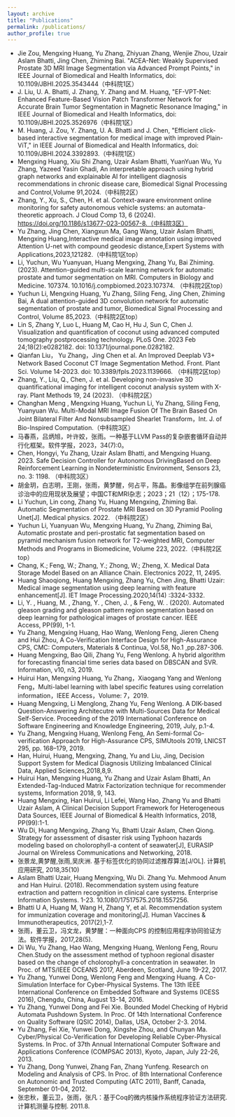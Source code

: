 ```yaml
---
layout: archive
title: "Publications"
permalink: /publications/
author_profile: true
---
```

- Jie Zou, Mengxing Huang, Yu Zhang, Zhiyuan Zhang, Wenjie Zhou, Uzair Aslam Bhatti, Jing Chen, Zhiming Bai. "ACEA-Net: Weakly Supervised Prostate 3D MRI Image Segmentation via Advanced Prompt Points," in IEEE Journal of Biomedical and Health Informatics, doi: 10.1109/JBHI.2025.3543444（中科院1区）
- J. Liu, U. A. Bhatti, J. Zhang, Y. Zhang and M. Huang, "EF-VPT-Net: Enhanced Feature-Based Vision Patch Transformer Network for Accurate Brain Tumor Segmentation in Magnetic Resonance Imaging," in IEEE Journal of Biomedical and Health Informatics, doi: 10.1109/JBHI.2025.3526976（中科院1区）
- M. Huang, J. Zou, Y. Zhang, U. A. Bhatti and J. Chen, "Efficient click-based interactive segmentation for medical image with improved Plain-ViT," in IEEE Journal of Biomedical and Health Informatics, doi: 10.1109/JBHI.2024.3392893.（中科院1区）
- Mengxing Huang, Xiu Shi Zhang, Uzair Aslam Bhatti, YuanYuan Wu, Yu Zhang, Yazeed Yasin Ghadi, An interpretable approach using hybrid graph networks and explainable AI for intelligent diagnosis recommendations in chronic disease care, Biomedical Signal Processing and Control,Volume 91,2024.（中科院2区）
- Zhang, Y., Xu, S., Chen, H. et al. Context-aware environment online monitoring for safety autonomous vehicle systems: an automata-theoretic approach. J Cloud Comp 13, 6 (2024). https://doi.org/10.1186/s13677-023-00567-8.（中科院3区）
- Yu Zhang, Jing Chen, Xiangxun Ma, Gang Wang, Uzair Aslam Bhatti, Mengxing Huang,Interactive medical image annotation using improved Attention U-net with compound geodesic distance,Expert Systems with Applications,2023,121282.（中科院1区top）
- Li, Yuchun, Wu Yuanyuan, Huang Mengxing, Zhang Yu, Bai Zhiming. (2023). Attention-guided multi-scale learning network for automatic prostate and tumor segmentation on MRI. Computers in Biology and Medicine. 107374. 10.1016/j.compbiomed.2023.107374. （中科院2区top）
- Yuchun Li, Mengxing Huang, Yu Zhang, Siling Feng, Jing Chen, Zhiming Bai, A dual attention-guided 3D convolution network for automatic segmentation of prostate and tumor, Biomedical Signal Processing and Control, Volume 85,2023.（中科院2区top）
- Lin S, Zhang Y, Luo L, Huang M, Cao H, Hu J, Sun C, Chen J. Visualization and quantification of coconut using advanced computed tomography postprocessing technology. PLoS One. 2023 Feb 24;18(2):e0282182. doi: 10.1371/journal.pone.0282182.
- Qianfan Liu， Yu Zhang，Jing Chen et al. An Improved Deeplab V3+ Network Based Coconut CT Image Segmentation Method. Front. Plant Sci. Volume 14-2023. doi: 10.3389/fpls.2023.1139666. （中科院2区top）
- Zhang, Y., Liu, Q., Chen, J. et al. Developing non-invasive 3D quantificational imaging for intelligent coconut analysis system with X-ray. Plant Methods 19, 24 (2023). （中科院2区）
- Changhan Meng , Mengxing Huang, Yuchun Li, Yu Zhang, Siling Feng, Yuanyuan Wu. Multi-Modal MRI Image Fusion Of The Brain Based On Joint Bilateral Filter And Nonsubsampled Shearlet Transform，Int. J. of Bio-Inspired Computation.（中科院3区）
- 马春燕，吕炳旭，叶许姣，张雨。一种基于LLVM Pass的复杂嵌套循环自动并行化框架。软件学报，2023，34(7):0。
- Chen, Hongyi, Yu Zhang, Uzair Aslam Bhatti, and Mengxing Huang. 2023. Safe Decision Controller for Autonomous DrivingBased on Deep Reinforcement Learning in Nondeterministic Environment, Sensors 23, no. 3: 1198. （中科院3区）
- 胡金玥，白志明，王刚，张雨，黄梦醒，何占平，陈晶。影像组学在前列腺癌诊治中的应用现状及展望；中国CT和MRI杂志；2023；21（12）；175-178.
- Li Yuchun, Lin cong, Zhang Yu, Huang Mengxing, Zhiming Bai. Automatic Segmentation of Prostate MRI Based on 3D Pyramid Pooling Unet[J]. Medical physics. 2022. （中科院2区）
- Yuchun Li, Yuanyuan Wu, Mengxing Huang, Yu Zhang, Zhiming Bai, Automatic prostate and peri-prostatic fat segmentation based on pyramid mechanism fusion network for T2-weighted MRI, Computer Methods and Programs in Biomedicine, Volume 223, 2022.（中科院2区top）
- Chang, K.; Feng, W.; Zhang, Y.; Zhong, W.; Zheng, X. Medical Data Storage Model Based on an Alliance Chain. Electronics 2022, 11, 2495. 
- Huang Shaoqiong, Huang Mengxing, Zhang Yu, Chen Jing, Bhatti Uzair: Medical image segmentation using deep learning with feature enhancement[J]. IET Image Processing.2020,14(14) :3324-3332.
- Li, Y. , Huang, M. , Zhang, Y. , Chen, J. , & Feng, W. . (2020). Automated gleason grading and gleason pattern region segmentation based on deep learning for pathological images of prostate cancer. IEEE Access, PP(99), 1-1.
- Yu Zhang, Mengxing Huang, Hao Wang, Wenlong Feng, Jieren Cheng and Hui Zhou, A Co-Verification Interface Design for High-Assurance CPS, CMC: Computers, Materials & Continua, Vol.58, No.1 ,pp.287-306.
- Huang Mengxing, Bao Qili, Zhang Yu, Feng Wenlong. A hybrid algorithm for forecasting financial time series data based on DBSCAN and SVR. Information, v10, n3, 2019.
- Huirui Han, Mengxing Huang, Yu Zhang，Xiaogang Yang and Wenlong Feng，Multi-label learning with label specific features using correlation information，IEEE Access，Volume: 7，2019.
- Huang Mengxing, Li Menglong, Zhang Yu, Feng Wenlong. A DIK-based Question-Answering Architecutre with Multi-Sources Data for Medical Self-Service. Proceeding of the 2019 International Conference on Software Engineering and Knowledge Engineering, 2019, July, p.1-4.
- Yu Zhang, Mengxing Huang, Wenlong Feng, An Semi-formal Co-verification Approach for High-Assurance CPS, SIMUtools 2019, LNICST 295, pp. 168–179, 2019. 
- Han, Huirui, Huang, Mengxing, Zhang, Yu and Liu, Jing, Decision Support System for Medical Diagnosis Utilizing Imbalanced Clinical Data, Applied Sciences,2018,8,9. 
- Huirui Han, Mengxing Huang, Yu Zhang and Uzair Aslam Bhatti, An Extended-Tag-Induced Matrix Factorization technique for recommender systems, Information 2018, 9, 143.
- Huang Mengxing, Han Huirui, Li Lefei, Wang Hao, Zhang Yu and Bhatti Uzair Aslam, A Clinical Decision Support Framework for Heterogeneous Data Sources, IEEE Journal of Biomedical & Health Informatics, 2018, PP(99):1-1. 
- Wu Di, Huang Mengxing, Zhang Yu, Bhatti Uzair Aslam, Chen Qiong. Strategy for assessment of disaster risk using Typhoon hazards modeling based on cholorophyll-a content of seawater[J], EURASIP Journal on Wireless Communications and Networking, 2018.
- 张景龙,黄梦醒,张雨,吴庆洲. 基于标签优化的协同过滤推荐算法[J/OL]. 计算机应用研究, 2018,35(10)
- Aslam Bhatti Uzair, Huang Mengxing, Wu Di. Zhang Yu. Mehmood Anum and Han Huirui. (2018). Recommendation system using feature extraction and pattern recognition in clinical care systems. Enterprise Information Systems. 1-23. 10.1080/17517575.2018.1557256.
- Bhatti U A, Huang M, Wang H, Zhang Y, et al. Recommendation system for immunization coverage and monitoring[J]. Human Vaccines & Immunotherapeutics, 2017(2),1-7.
- 张雨，董云卫，冯文龙，黄梦醒：一种面向CPS 的控制应用程序协同验证方法。软件学报，2017,28(5).
- Di Wu, Yu Zhang, Hao Wang, Mengxing Huang, Wenlong Feng, Rouru Chen.Study on the assessment method of typhoon regional disaster based on the change of cholorophyll-a concentration in seawater. In Proc. of MTS/IEEE OCEANS 2017, Aberdeen, Scotland, June 19-22, 2017.
- Yu Zhang, Yunwei Dong, Wenlong Feng and Mengxing Huang. A Co-Simulation Interface for Cyber-Physical Systems. The 13th IEEE International Conference on Embedded Software and Systems (ICESS 2016), Chengdu, China, August 13-14, 2016.
- Yu Zhang, Yunwei Dong and Fei Xie. Bounded Model Checking of Hybrid Automata Pushdown System. In Proc. Of 14th International Conference on Quality Software (QSIC 2014), Dallas, USA, October 2-3. 2014.
- Yu Zhang, Fei Xie, Yunwei Dong, Xingshe Zhou, and Chunyan Ma. Cyber/Physical Co-Verification for Developing Reliable Cyber-Physical Systems. In Proc. of 37th Annual International Computer Software and Applications Conference (COMPSAC 2013), Kyoto, Japan, July 22-26, 2013.
- Yu Zhang, Dong Yunwei, Zhang Fan, Zhang Yunfeng. Research on Modeling and Analysis of CPS. In Proc. of 8th International Conference on Autonomic and Trusted Computing (ATC 2011), Banff, Canada, September 01-04, 2012.
- 张忠秋，董云卫，张雨，张凡：基于Coq的微内核操作系统程序验证方法研究.计算机测量与控制. 2011.8.

